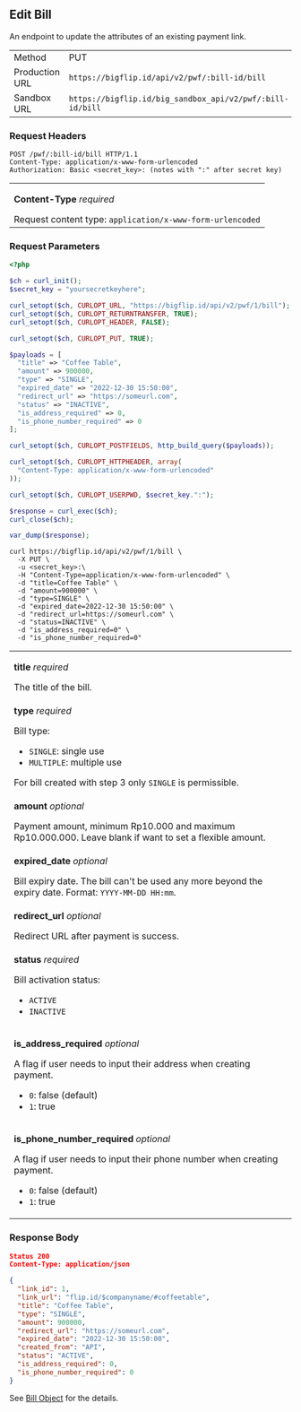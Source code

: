 <div></div>

## Edit Bill

An endpoint to update the attributes of an existing payment link.

<table>
  <tbody>
    <tr>
      <td>Method</td>
      <td><span class="method put">PUT</span></td>
    </tr>
    <tr>
      <td>Production URL</td>
      <td><code>https://bigflip.id/api/v2/pwf/:bill-id/bill</code></td>
    </tr>
    <tr>
      <td>Sandbox URL</td>
      <td><code>https://bigflip.id/big_sandbox_api/v2/pwf/:bill-id/bill</code></td>
    </tr>
  </tbody>
</table>

<h3 id="edit-bill-request-headers">Request Headers</h3>

```http
POST /pwf/:bill-id/bill HTTP/1.1
Content-Type: application/x-www-form-urlencoded
Authorization: Basic <secret_key>: (notes with ":" after secret key)
```

<table>
  <tbody>
    <tr>
      <td>
        <p><b>Content-Type</b> <em>required</em></p>
        Request content type: <code>application/x-www-form-urlencoded</code>
      </td>
    </tr>
  </tbody>
</table>

<h3 id="edit-bill-request-parameters">Request Parameters</h3>

```php
<?php

$ch = curl_init();
$secret_key = "yoursecretkeyhere";

curl_setopt($ch, CURLOPT_URL, "https://bigflip.id/api/v2/pwf/1/bill");
curl_setopt($ch, CURLOPT_RETURNTRANSFER, TRUE);
curl_setopt($ch, CURLOPT_HEADER, FALSE);

curl_setopt($ch, CURLOPT_PUT, TRUE);

$payloads = [
  "title" => "Coffee Table",
  "amount" => 900000,
  "type" => "SINGLE",
  "expired_date" => "2022-12-30 15:50:00",
  "redirect_url" => "https://someurl.com",
  "status" => "INACTIVE",
  "is_address_required" => 0,
  "is_phone_number_required" => 0
];

curl_setopt($ch, CURLOPT_POSTFIELDS, http_build_query($payloads));

curl_setopt($ch, CURLOPT_HTTPHEADER, array(
  "Content-Type: application/x-www-form-urlencoded"
));

curl_setopt($ch, CURLOPT_USERPWD, $secret_key.":");

$response = curl_exec($ch);
curl_close($ch);

var_dump($response);
```

```shell
curl https://bigflip.id/api/v2/pwf/1/bill \
  -X PUT \
  -u <secret_key>:\
  -H "Content-Type=application/x-www-form-urlencoded" \
  -d "title=Coffee Table" \
  -d "amount=900000" \
  -d "type=SINGLE" \
  -d "expired_date=2022-12-30 15:50:00" \
  -d "redirect_url=https://someurl.com" \
  -d "status=INACTIVE" \
  -d "is_address_required=0" \
  -d "is_phone_number_required=0"
```

<table>
  <tbody>
    <tr>
      <td>
        <p><b>title</b> <em>required</em></p>
        The title of the bill.
      </td>
    </tr>
    <tr>
      <td>
        <p><b>type</b> <em>required</em></p>
        Bill type:
        <ul>
          <li><code>SINGLE</code>: single use</li>
          <li><code>MULTIPLE</code>: multiple use</li>
        </ul>
        For bill created with step 3 only <code>SINGLE</code> is permissible.
      </td>
    </tr>
    <tr>
      <td>
        <p><b>amount</b> <em>optional</em></p>
        Payment amount, minimum Rp10.000 and maximum Rp10.000.000. Leave blank
        if want to set a flexible amount.
      </td>
    </tr>
    <tr>
      <td>
        <p><b>expired_date</b> <em>optional</em></p>
        Bill expiry date. The bill can't be used any more beyond the expiry
        date. Format: <code>YYYY-MM-DD HH:mm</code>.
      </td>
    </tr>
    <tr>
      <td>
        <p><b>redirect_url</b> <em>optional</em></p>
        Redirect URL after payment is success.
      </td>
    </tr>
    <tr>
      <td>
        <p><b>status</b> <em>required</em></p>
        Bill activation status:
        <ul>
          <li><code>ACTIVE</code></li>
          <li><code>INACTIVE</code></li>
        </ul>
      </td>
    </tr>
    <tr>
      <td>
        <p><b>is_address_required</b> <em>optional</em></p>
        A flag if user needs to input their address when creating payment.
        <ul>
          <li><code>0</code>: false (default)</li>
          <li><code>1</code>: true</li>
        </ul>
      </td>
    </tr>
    <tr>
      <td>
        <p><b>is_phone_number_required</b> <em>optional</em></p>
        A flag if user needs to input their phone number when creating payment.
        <ul>
          <li><code>0</code>: false (default)</li>
          <li><code>1</code>: true</li>
        </ul>
      </td>
    </tr>
  </tbody>
</table>

<h3 id="edit-bill-response-body">Response Body</h3>

```json
Status 200
Content-Type: application/json

{
  "link_id": 1,
  "link_url": "flip.id/$companyname/#coffeetable",
  "title": "Coffee Table",
  "type": "SINGLE",
  "amount": 900000,
  "redirect_url": "https://someurl.com",
  "expired_date": "2022-12-30 15:50:00",
  "created_from": "API",
  "status": "ACTIVE",
  "is_address_required": 0,
  "is_phone_number_required": 0
}

```

See [Bill Object](#bill-object) for the details.
